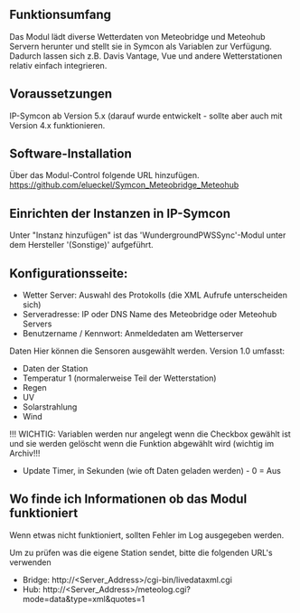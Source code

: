 ## Funktionsumfang
Das Modul lädt diverse Wetterdaten von Meteobridge und Meteohub Servern herunter und stellt sie in Symcon als Variablen zur Verfügung. Dadurch lassen sich z.B. Davis Vantage, Vue und andere Wetterstationen relativ einfach integrieren. 

## Voraussetzungen
IP-Symcon ab Version 5.x (darauf wurde entwickelt - sollte aber auch mit Version 4.x funktionieren.

## Software-Installation
Über das Modul-Control folgende URL hinzufügen.
https://github.com/elueckel/Symcon_Meteobridge_Meteohub

## Einrichten der Instanzen in IP-Symcon
Unter "Instanz hinzufügen" ist das 'WundergroundPWSSync'-Modul unter dem Hersteller '(Sonstige)' aufgeführt.

## Konfigurationsseite:

* Wetter Server: Auswahl des Protokolls (die XML Aufrufe unterscheiden sich)
* Serveradresse: IP oder DNS Name des Meteobridge oder Meteohub Servers
* Benutzername / Kennwort: Anmeldedaten am Wetterserver

Daten
Hier können die Sensoren ausgewählt werden. Version 1.0 umfasst:
* Daten der Station
* Temperatur 1 (normalerweise Teil der Wetterstation)
* Regen
* UV
* Solarstrahlung
* Wind

!!! WICHTIG: Variablen werden nur angelegt wenn die Checkbox gewählt ist und sie werden gelöscht wenn die Funktion abgewählt wird (wichtig im Archiv!!!

* Update Timer, in Sekunden (wie oft Daten geladen werden) - 0 = Aus

## Wo finde ich Informationen ob das Modul funktioniert
Wenn etwas nicht funktioniert, sollten Fehler im Log ausgegeben werden. 

Um zu prüfen was die eigene Station sendet, bitte die folgenden URL's verwenden

- Bridge: http://<Server_Address>/cgi-bin/livedataxml.cgi
- Hub: http://<Server_Address>/meteolog.cgi?mode=data&type=xml&quotes=1
